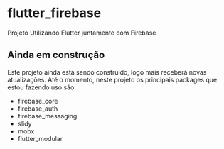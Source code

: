 # flutter_firebase

Projeto Utilizando Flutter juntamente com Firebase

## Ainda em construção

Este projeto ainda está sendo construído, logo mais receberá novas atualizações. Até o momento, neste projeto os principais packages que estou fazendo uso são: 
  - firebase_core
  - firebase_auth
  - firebase_messaging
  - slidy
  - mobx
  - flutter_modular
